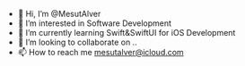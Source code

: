 - 👋 Hi, I’m @MesutAlver
- 👀 I’m interested in Software Development 
- 🌱 I’m currently learning Swift&SwiftUI for iOS Development
- 💞️ I’m looking to collaborate on ..
- 📫 How to reach me mesutalver@icloud.com

<!---
MesutAlver/MesutAlver is a ✨ special ✨ repository because its `README.md` (this file) appears on your GitHub profile.
You can click the Preview link to take a look at your changes.
--->
